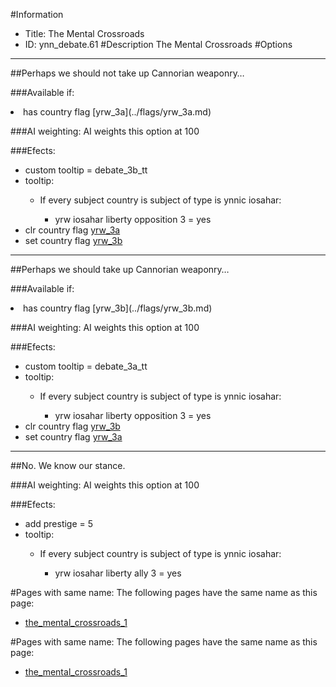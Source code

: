 #Information
 - Title: The Mental Crossroads
 - ID: ynn_debate.61
#Description
The Mental Crossroads
#Options

___
##Perhaps we should not take up Cannorian weaponry…

###Available if:
<li>has country flag [yrw_3a](../flags/yrw_3a.md)</li>

###AI weighting:
AI weights this option at 100


###Efects:<ul><li>custom tooltip = debate_3b_tt</li><li>tooltip:</li><ul><li>If every subject country is subject of type is ynnic iosahar:</li><ul><li>yrw iosahar liberty opposition 3 = yes</li></ul></ul><li>clr country flag [yrw_3a](../flags/yrw_3a.md)</li><li>set country flag [yrw_3b](../flags/yrw_3b.md)</li></ul>

___
##Perhaps we should take up Cannorian weaponry…

###Available if:
<li>has country flag [yrw_3b](../flags/yrw_3b.md)</li>

###AI weighting:
AI weights this option at 100


###Efects:<ul><li>custom tooltip = debate_3a_tt</li><li>tooltip:</li><ul><li>If every subject country is subject of type is ynnic iosahar:</li><ul><li>yrw iosahar liberty opposition 3 = yes</li></ul></ul><li>clr country flag [yrw_3b](../flags/yrw_3b.md)</li><li>set country flag [yrw_3a](../flags/yrw_3a.md)</li></ul>

___
##No. We know our stance.

###AI weighting:
AI weights this option at 100


###Efects:<ul><li>add prestige = 5</li><li>tooltip:</li><ul><li>If every subject country is subject of type is ynnic iosahar:</li><ul><li>yrw iosahar liberty ally 3 = yes</li></ul></ul></ul>


#Pages with same name:
The following pages have the same name as this page:
 - [the_mental_crossroads_1](the_mental_crossroads_1.md)


#Pages with same name:
The following pages have the same name as this page:
 - [the_mental_crossroads_1](the_mental_crossroads_1.md)

